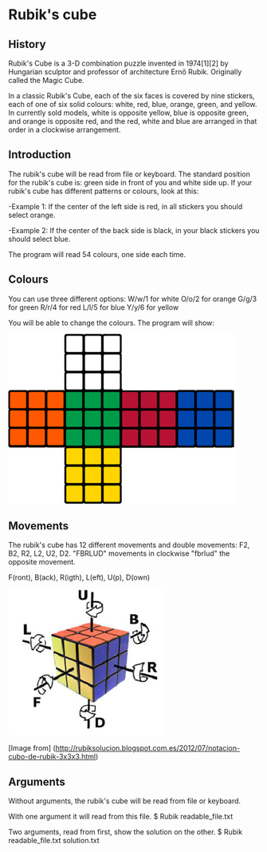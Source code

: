 # Rubik's cube
## History
Rubik's Cube is a 3-D combination puzzle invented in 1974[1][2] by Hungarian sculptor and professor of architecture Ernő Rubik. Originally called the Magic Cube.

In a classic Rubik's Cube, each of the six faces is covered by nine stickers, each of one of six solid colours: white, red, blue, orange, green, and yellow. In currently sold models, white is opposite yellow, blue is opposite green, and orange is opposite red, and the red, white and blue are arranged in that order in a clockwise arrangement.

## Introduction
The rubik's cube will be read from file or keyboard.
The standard position for the rubik's cube is: green side in front of you and white side up.
If your rubik's cube has different patterns or colours, look at this:

-Example 1: If the center of the left side is red, in all stickers you should select orange.

-Example 2: If the center of the back side is black, in your black stickers you should select blue.

The program will read 54 colours, one side each time.

## Colours
You can use three different options:
   W/w/1 for white
   O/o/2 for orange
   G/g/3 for green
   R/r/4 for red
   L/l/5 for blue
   Y/y/6 for yellow

You will be able to change the colours. The program will show:

![Colours](./img/colours.jpeg "Colours")


## Movements
The rubik's cube has 12 different movements and double movements: F2, B2, R2, L2, U2, D2.
"FBRLUD" movements in clockwise
"fbrlud" the opposite movement.

F(ront), B(ack), R(igth), L(eft), U(p), D(own)

![Movements](./img/movements.jpg "Movements")

[Image from]
(http://rubiksolucion.blogspot.com.es/2012/07/notacion-cubo-de-rubik-3x3x3.html)

## Arguments
Without arguments, the rubik's cube will be read from file or keyboard.

With one argument it will read from this file.
$ Rubik readable_file.txt

Two arguments, read from first, show the solution on the other.
$ Rubik readable_file.txt solution.txt
